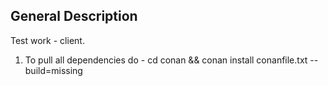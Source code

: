 <h2>
General Description
</h2>

Test work - client.

1) To pull all dependencies do - cd conan && conan install conanfile.txt --build=missing
